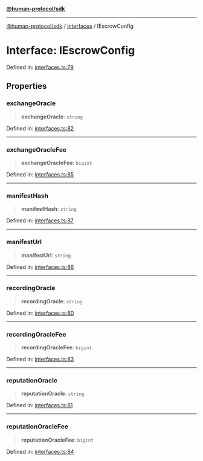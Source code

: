 [**@human-protocol/sdk**](../../README.md)

***

[@human-protocol/sdk](../../modules.md) / [interfaces](../README.md) / IEscrowConfig

# Interface: IEscrowConfig

Defined in: [interfaces.ts:79](https://github.com/humanprotocol/human-protocol/blob/508a14bc6124efbce87c3168c916200b52bfc694/packages/sdk/typescript/human-protocol-sdk/src/interfaces.ts#L79)

## Properties

### exchangeOracle

> **exchangeOracle**: `string`

Defined in: [interfaces.ts:82](https://github.com/humanprotocol/human-protocol/blob/508a14bc6124efbce87c3168c916200b52bfc694/packages/sdk/typescript/human-protocol-sdk/src/interfaces.ts#L82)

***

### exchangeOracleFee

> **exchangeOracleFee**: `bigint`

Defined in: [interfaces.ts:85](https://github.com/humanprotocol/human-protocol/blob/508a14bc6124efbce87c3168c916200b52bfc694/packages/sdk/typescript/human-protocol-sdk/src/interfaces.ts#L85)

***

### manifestHash

> **manifestHash**: `string`

Defined in: [interfaces.ts:87](https://github.com/humanprotocol/human-protocol/blob/508a14bc6124efbce87c3168c916200b52bfc694/packages/sdk/typescript/human-protocol-sdk/src/interfaces.ts#L87)

***

### manifestUrl

> **manifestUrl**: `string`

Defined in: [interfaces.ts:86](https://github.com/humanprotocol/human-protocol/blob/508a14bc6124efbce87c3168c916200b52bfc694/packages/sdk/typescript/human-protocol-sdk/src/interfaces.ts#L86)

***

### recordingOracle

> **recordingOracle**: `string`

Defined in: [interfaces.ts:80](https://github.com/humanprotocol/human-protocol/blob/508a14bc6124efbce87c3168c916200b52bfc694/packages/sdk/typescript/human-protocol-sdk/src/interfaces.ts#L80)

***

### recordingOracleFee

> **recordingOracleFee**: `bigint`

Defined in: [interfaces.ts:83](https://github.com/humanprotocol/human-protocol/blob/508a14bc6124efbce87c3168c916200b52bfc694/packages/sdk/typescript/human-protocol-sdk/src/interfaces.ts#L83)

***

### reputationOracle

> **reputationOracle**: `string`

Defined in: [interfaces.ts:81](https://github.com/humanprotocol/human-protocol/blob/508a14bc6124efbce87c3168c916200b52bfc694/packages/sdk/typescript/human-protocol-sdk/src/interfaces.ts#L81)

***

### reputationOracleFee

> **reputationOracleFee**: `bigint`

Defined in: [interfaces.ts:84](https://github.com/humanprotocol/human-protocol/blob/508a14bc6124efbce87c3168c916200b52bfc694/packages/sdk/typescript/human-protocol-sdk/src/interfaces.ts#L84)
